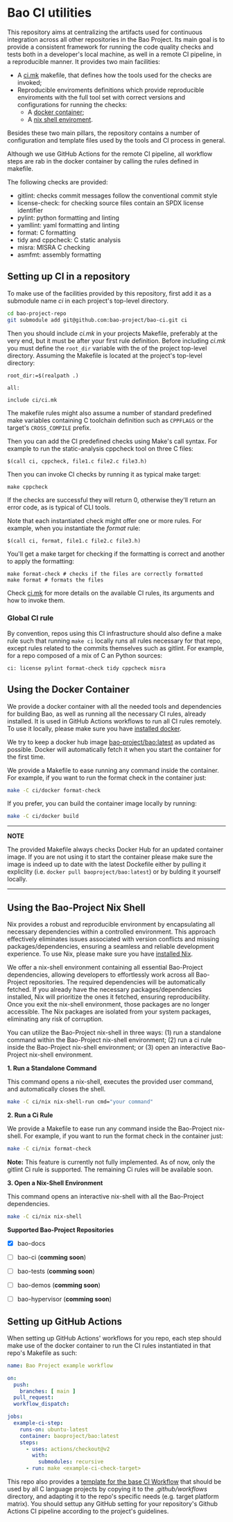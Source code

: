 # Bao CI utilities

This repository aims at centralizing the artifacts used for continuous
integration across all other repositories in the Bao Project. Its main goal is
to provide a consistent framework for running the code quality checks and tests
both in a developer's local machine, as well in a remote CI pipeline, in a
reproducible manner. It provides two main facilities:

- A [ci.mk](ci.mk) makefile, that defines how the tools used for the checks are
  invoked;
- Reproducible enviroments definitions which provide reproducible enviroments 
    with the full tool set with correct versions and configurations
    for running the checks:
    - A [docker container](docker/Dockerfile);
    - A [nix shell enviroment](nix/shell.nix).

Besides these two main pillars, the repository contains a number of configuration
and template files used by the tools and CI process in general.

Although we use GitHub Actions for the remote CI pipeline, all workflow steps
are rab in the docker container by calling the rules defined in makefile.

The following checks are provided:

- gitlint: checks commit messages follow the conventional commit style
- license-check: for checking source files contain an SPDX license identifier 
- pylint: python formatting and linting
- yamllint: yaml formatting and linting
- format: C formatting
- tidy and cppcheck: C static analysis
- misra: MISRA C checking
- asmfmt: assembly formatting

## Setting up CI in a repository

To make use of the facilities provided by this repository, first add it as a
submodule name *ci* in each project's top-level directory.

```bash
cd bao-project-repo
git submodule add git@github.com:bao-project/bao-ci.git ci
```

Then you should include *ci.mk* in your projects Makefile, preferably at the
very end, but it must be after your first rule definition. Before including
*ci.mk* you must define the `root_dir` variable with the of the project
top-level directory. Assuming the Makefile is located at the project's top-level
directory:

```make
root_dir:=$(realpath .)

all:

include ci/ci.mk
```

The makefile rules might also assume a number of standard predefined make
variables containing C toolchain definition such as `CPPFLAGS` or the target's
`CROSS_COMPILE` prefix.

Then you can add the CI predefined checks using Make's call syntax. For example
to run the static-analysis cppcheck tool on three C files:

```
$(call ci, cppcheck, file1.c file2.c file3.h)
```

Then you can invoke CI checks by running it as typical make target:

```
make cppcheck
```

If the checks are successful they will return 0, otherwise they'll return an
error code, as is typical of CLI tools.

Note that each instantiated check might offer one or more rules. For example,
when you instantiate the *format* rule:

```
$(call ci, format, file1.c file2.c file3.h)
```

You'll get a make target for checking if the formatting is correct and another
to apply the formatting:

```
make format-check # checks if the files are correctly formatted
make format # formats the files
```

Check [ci.mk](ci.mk) for more details on the available CI rules, its arguments
and how to invoke them.

### Global CI rule

By convention, repos using this CI infrastructure should also define a make
rule such that running `make ci` locally runs all rules necessary for that
repo, except rules related to the commits themselves such as gitlint.
For example, for a repo composed of a mix of C an Python sources:

```
ci: license pylint format-check tidy cppcheck misra
```

## Using the Docker Container

We provide a docker container with all the needed tools and dependencies for
building Bao, as well as running all the necessary CI rules, already installed.
It is used in GitHub Actions workflows to run all CI rules remotely. To use it
locally, please make sure you have [installed
docker](https://docs.docker.com/engine/install/).

We try to keep a docker hub image
[bao-project/bao:latest](https://hub.docker.com/repository/docker/baoproject/bao)
as updated as possible. Docker will automatically fetch it when you start the
container for the first time.

We provide a Makefile to ease running any command inside the container. For
example, if you want to run the format check in the container just:

```bash
make -C ci/docker format-check
```

If you prefer, you can build the container image locally by running:

```bash
make -C ci/docker build
```
---

**NOTE**

The provided Makefile always checks Docker Hub for an updated container
image. If you are not using it to start the container please make sure the
image is indeed up to date with the latest Dockefile either by pulling it
expliclity (i.e. `docker pull baoproject/bao:latest`) or by bulding it yourself
locally.

---

## Using the Bao-Project Nix Shell

Nix provides a robust and reproducible environment by encapsulating all
necessary dependencies within a controlled environment. This approach
effectively eliminates issues associated with version conflicts and missing 
packages/dependencies, ensuring a seamless and reliable development experience. 
To use Nix, please make sure you have 
[installed Nix]( https://nixos.org/download.html).

We offer a nix-shell environment containing all essential Bao-Project
dependencies, allowing developers to effortlessly work across all Bao-Project
repositories. The required dependencies will be automatically fetched. If you
already have the necessary packages/dependencies installed, Nix will prioritize 
the ones it fetched, ensuring reproducibility. Once you exit the nix-shell
environment, those packages are no longer accessible. The Nix packages are
isolated from your system packages, eliminating any risk of corruption.

You can utilize the Bao-Project nix-shell in three ways: (1) run a standalone
command within the Bao-Project nix-shell environment; (2) run a ci rule inside
the Bao-Project nix-shell environment; or (3) open an interactive Bao-Project
nix-shell environment.

**1. Run a Standalone Command**

This command opens a nix-shell, executes the provided user command, and
automatically closes the shell.

```bash
make -C ci/nix nix-shell-run cmd="your command"
```

**2. Run a Ci Rule**

We provide a Makefile to ease run any command inside the Bao-Project nix-shell. 
For example, if you want to run the format check in the container just:

```bash
make -C ci/nix format-check
```

**Note:** This feature is currently not fully implemented. As of now, only the
gitlint Ci rule is supported. The remaining Ci rules will be available soon.

**3. Open a Nix-Shell Environment**

This command opens an interactive nix-shell with all the Bao-Project
 dependencies.

```bash
make -C ci/nix nix-shell
```

**Supported Bao-Project Repositories**

- [x] bao-docs
- [ ] bao-ci (**comming soon**)
- [ ] bao-tests (**comming soon**)
- [ ] bao-demos (**comming soon**)
- [ ] bao-hypervisor (**comming soon**)


## Setting up GitHub Actions

When setting up GitHub Actions' workflows for you repo, each step should make
use of the docker container to run the CI rules instantiated in that repo's
Makefile as such:

```yaml
name: Bao Project example workflow

on:
  push:
    branches: [ main ]
  pull_request:
  workflow_dispatch:

jobs:
  example-ci-step:
    runs-on: ubuntu-latest
    container: baoproject/bao:latest
    steps:
      - uses: actions/checkout@v2
        with:
          submodules: recursive
      - run: make <example-ci-check-target>
```

This repo also provides a [template for the base CI
Workflow](.github/workflows/templates/base.yml) that should be used by all C
language projects by copying it to the *.github/workflows* directory, and
adapting it to the repo's specific needs (e.g. target platform matrix). You
should settup any GitHub setting for your repository's Github Actions CI
pipeline according to the project's guidelines.
